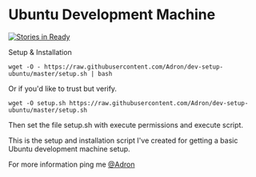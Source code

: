 # Ubuntu Development Machine

[![Stories in Ready](https://badge.waffle.io/Adron/dev-setup-ubuntu.png?label=ready&title=Ready)](https://waffle.io/Adron/dev-setup-ubuntu)

Setup & Installation

```shell-script
wget -O - https://raw.githubusercontent.com/Adron/dev-setup-ubuntu/master/setup.sh | bash
```

Or if you'd like to trust but verify.

```shell-script
wget -O setup.sh https://raw.githubusercontent.com/Adron/dev-setup-ubuntu/master/setup.sh
```

Then set the file setup.sh with execute permissions and execute script.

This is the setup and installation script I've created for getting a basic Ubuntu development machine setup.

For more information ping me [@Adron](https://twitter.com/Adron)
